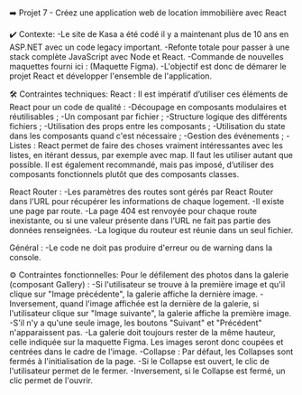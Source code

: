 

➡️ Projet 7 - Créez une application web de location immobilière avec React

✔️ Contexte:
-Le site de Kasa a été codé il y a maintenant plus de 10 ans en ASP.NET avec un code legacy important.
-Refonte totale pour passer à une stack complète JavaScript avec Node et React.
-Commande de nouvelles maquettes fourni ici : (Maquette Figma).
-L'objectif est donc de démarer le projet React et développer l'ensemble de l'application.

🛠️ Contraintes techniques:
React :
Il est impératif d’utiliser ces éléments de React pour un code de qualité :
-Découpage en composants modulaires et réutilisables ;
-Un composant par fichier ;
-Structure logique des différents fichiers ;
-Utilisation des props entre les composants ;
-Utilisation du state dans les composants quand c'est nécessaire ;
-Gestion des événements ;
-Listes : React permet de faire des choses vraiment intéressantes avec les listes, en itérant dessus, par exemple avec map. Il faut les utiliser autant que possible.
Il est également recommandé, mais pas imposé, d’utiliser des composants fonctionnels plutôt que des composants classes.

React Router :
-Les paramètres des routes sont gérés par React Router dans l'URL pour récupérer les informations de chaque logement.
-Il existe une page par route.
-La page 404 est renvoyée pour chaque route inexistante, ou si une valeur présente dans l’URL ne fait pas partie des données renseignées.
-La logique du routeur est réunie dans un seul fichier.

Général :
-Le code ne doit pas produire d'erreur ou de warning dans la console.

⚙️ Contraintes fonctionnelles:
Pour le défilement des photos dans la galerie (composant Gallery) :
-Si l'utilisateur se trouve à la première image et qu'il clique sur "Image précédente", la galerie affiche la dernière image.
-Inversement, quand l'image affichée est la dernière de la galerie, si l'utilisateur clique sur "Image suivante", la galerie affiche la première image.
-S'il n'y a qu'une seule image, les boutons "Suivant" et "Précédent" n'apparaissent pas.
-La galerie doit toujours rester de la même hauteur, celle indiquée sur la maquette Figma. Les images seront donc coupées et centrées dans le cadre de l’image.
-Collapse : Par défaut, les Collapses sont fermés à l'initialisation de la page.
-Si le Collapse est ouvert, le clic de l'utilisateur permet de le fermer.
-Inversement, si le Collapse est fermé, un clic permet de l'ouvrir.
